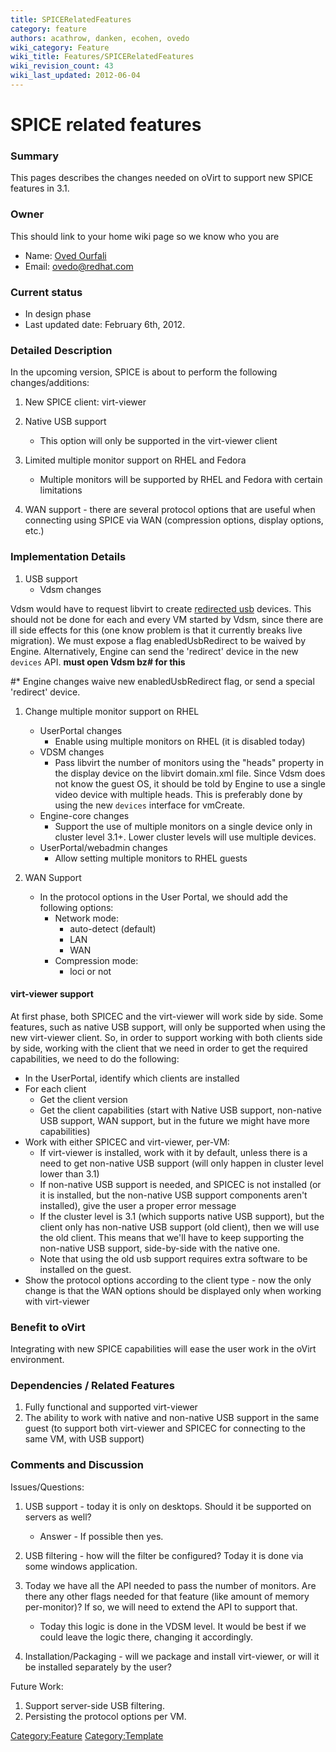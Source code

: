 ```yaml
---
title: SPICERelatedFeatures
category: feature
authors: acathrow, danken, ecohen, ovedo
wiki_category: Feature
wiki_title: Features/SPICERelatedFeatures
wiki_revision_count: 43
wiki_last_updated: 2012-06-04
---
```


# SPICE related features

### Summary

This pages describes the changes needed on oVirt to support new SPICE features in 3.1.

### Owner

This should link to your home wiki page so we know who you are

*   Name: [ Oved Ourfali](User:Ovedo)
*   Email: <ovedo@redhat.com>

### Current status

*   In design phase
*   Last updated date: February 6th, 2012.

### Detailed Description

In the upcoming version, SPICE is about to perform the following changes/additions:

1.  New SPICE client: virt-viewer
2.  Native USB support
    -   This option will only be supported in the virt-viewer client

3.  Limited multiple monitor support on RHEL and Fedora
    -   Multiple monitors will be supported by RHEL and Fedora with certain limitations

4.  WAN support - there are several protocol options that are useful when connecting using SPICE via WAN (compression options, display options, etc.)

### Implementation Details

1.  USB support
    -   Vdsm changes

Vdsm would have to request libvirt to create [redirected usb](http://libvirt.org/formatdomain.html#elementsRedir) devices. This should not be done for each and every VM started by Vdsm, since there are ill side effects for this (one know problem is that it currently breaks live migration). We must expose a flag enabledUsbRedirect to be waived by Engine. Alternatively, Engine can send the 'redirect' device in the new `devices` API. **must open Vdsm bz# for this**

#\* Engine changes waive new enabledUsbRedirect flag, or send a special 'redirect' device.

1.  Change multiple monitor support on RHEL
    -   UserPortal changes
        -   Enable using multiple monitors on RHEL (it is disabled today)
    -   VDSM changes
        -   Pass libvirt the number of monitors using the "heads" property in the display device on the libvirt domain.xml file. Since Vdsm does not know the guest OS, it should be told by Engine to use a single video device with multiple heads. This is preferably done by using the new `devices` interface for vmCreate.
    -   Engine-core changes
        -   Support the use of multiple monitors on a single device only in cluster level 3.1+. Lower cluster levels will use multiple devices.
    -   UserPortal/webadmin changes
        -   Allow setting multiple monitors to RHEL guests

2.  WAN Support
    -   In the protocol options in the User Portal, we should add the following options:
        -   Network mode:
            -   auto-detect (default)
            -   LAN
            -   WAN
        -   Compression mode:
            -   loci or not

#### virt-viewer support

At first phase, both SPICEC and the virt-viewer will work side by side. Some features, such as native USB support, will only be supported when using the new virt-viewer client. So, in order to support working with both clients side by side, working with the client that we need in order to get the required capabilities, we need to do the following:

*   In the UserPortal, identify which clients are installed
*   For each client
    -   Get the client version
    -   Get the client capabilities (start with Native USB support, non-native USB support, WAN support, but in the future we might have more capabilities)
*   Work with either SPICEC and virt-viewer, per-VM:
    -   If virt-viewer is installed, work with it by default, unless there is a need to get non-native USB support (will only happen in cluster level lower than 3.1)
    -   If non-native USB support is needed, and SPICEC is not installed (or it is installed, but the non-native USB support components aren't installed), give the user a proper error message
    -   If the cluster level is 3.1 (which supports native USB support), but the client only has non-native USB support (old client), then we will use the old client. This means that we'll have to keep supporting the non-native USB support, side-by-side with the native one.
    -   Note that using the old usb support requires extra software to be installed on the guest.
*   Show the protocol options according to the client type - now the only change is that the WAN options should be displayed only when working with virt-viewer

### Benefit to oVirt

Integrating with new SPICE capabilities will ease the user work in the oVirt environment.

### Dependencies / Related Features

1.  Fully functional and supported virt-viewer
2.  The ability to work with native and non-native USB support in the same guest (to support both virt-viewer and SPICEC for connecting to the same VM, with USB support)

### Comments and Discussion

Issues/Questions:

1.  USB support - today it is only on desktops. Should it be supported on servers as well?
    -   Answer - If possible then yes.

2.  USB filtering - how will the filter be configured? Today it is done via some windows application.
3.  Today we have all the API needed to pass the number of monitors. Are there any other flags needed for that feature (like amount of memory per-monitor)? If so, we will need to extend the API to support that.
    -   Today this logic is done in the VDSM level. It would be best if we could leave the logic there, changing it accordingly.

4.  Installation/Packaging - will we package and install virt-viewer, or will it be installed separately by the user?

Future Work:

1.  Support server-side USB filtering.
2.  Persisting the protocol options per VM.

<Category:Feature> <Category:Template>
